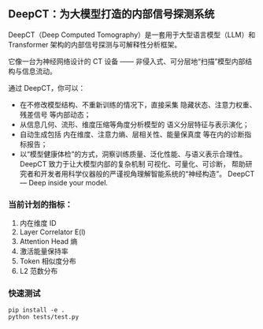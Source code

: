 ## DeepCT：为大模型打造的内部信号探测系统

DeepCT（Deep Computed Tomography）是一套用于大型语言模型（LLM）和 Transformer 架构的内部信号探测与可解释性分析框架。


它像一台为神经网络设计的 CT 设备 —— 非侵入式、可分层地“扫描”模型内部结构与信息流动。


通过 DeepCT，你可以：
- 在不修改模型结构、不重新训练的情况下，直接采集 隐藏状态、注意力权重、残差信号 等内部动态；
- 从信息几何、流形、维度压缩等角度分析模型的 语义分层特征与表示演化；
- 自动生成包括 内在维度、注意力熵、层相关性、能量保真度 等在内的诊断指标报告；
- 以“模型健康体检”的方式，洞察训练质量、泛化性能、与语义表示合理性。
DeepCT 致力于让大模型内部的复杂机制 可视化、可量化、可诊断，
帮助研究者和开发者用科学仪器般的严谨视角理解智能系统的“神经构造”。
DeepCT — Deep inside your model.



### 当前计划的指标：
1. 内在维度 ID 
2. Layer Correlator E(l) 
3. Attention Head 熵
4. 激活能量保持率 
5. Token 相似度分布
6. L2 范数分布

### 快速测试

```shell
pip install -e .
python tests/test.py
```